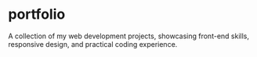 # portfolio
A collection of my web development projects, showcasing front-end skills, responsive design, and practical coding experience.
